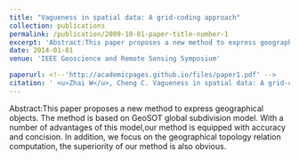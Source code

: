 ```yaml
---
title: "Vagueness in spatial data: A grid-coding approach"
collection: publications
permalink: /publication/2009-10-01-paper-title-number-1
excerpt: 'Abstract:This paper proposes a new method to express geographical objects. The method is based on GeoSOT global subdivision model. With a number of advantages of this model,our method is equipped with accuracy and concision. In addition, we focus on the geographical topology relation computation, the superiority of our method is also obvious.'
date: 2014-01-01
venue: 'IEEE Geoscience and Remote Sensing Symposium'

paperurl: <!--'http://academicpages.github.io/files/paper1.pdf' -->
citation: ' <u>Zhai W</u>, Cheng C. Vagueness in spatial data: A grid-coding approach[C]. proceedings of the 2014 \<i>IEEE Geoscience and Remote Sensing Symposium\</i>, 2014. IEEE.'
---
```


<!--This paper is about the number 1. The number 2 is left for future work.-->
Abstract:This paper proposes a new method to express geographical objects. The method is based on GeoSOT global subdivision model. With a number of advantages of this model,our method is equipped with accuracy and concision. In addition, we focus on the geographical topology relation computation, the superiority of our method is also obvious.
<!--[Download paper here](http://academicpages.github.io/files/paper1.pdf)-->

<!--Recommended citation: Zhai W, Cheng C. Vagueness in spatial data: A grid-coding approach[C]. proceedings of the 2014 IEEE Geoscience and Remote Sensing Symposium, 2014. IEEE.-->
